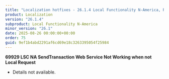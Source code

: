 ```yaml
---
title: "Localization hotfixes - 26.1.4 Local Functionality N-America, Release date August 26, 2025 - Hotfixes"
product: Localization
version: "26.1.4"
subproduct: Local Functionality N-America
minor_version: "26.1"
date: 2025-08-26 00:00:00+00:00
order: 75
guid: 9ef1b4abd2291af6cd69e18c3263395054f25984
---
```


<strong>69929 LSC NA SendTransaction Web Service Not Working when not Local Request</strong><ul><li>Details not available.</li></ul>
